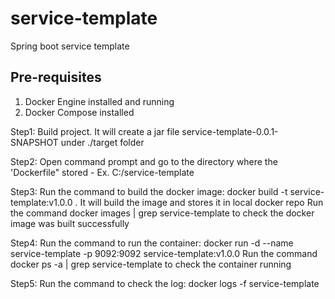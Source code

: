 # service-template
Spring boot service template

Pre-requisites
--------------
1. Docker Engine installed and running
2. Docker Compose installed

Step1: Build project. It will create a jar file service-template-0.0.1-SNAPSHOT under ./target folder

Step2: Open command prompt and go to the directory where the 'Dockerfile" stored - Ex. C:/service-template

Step3: Run the command to build the docker image: docker build -t service-template:v1.0.0 .
It will build the image and stores it in local docker repo
Run the command docker images | grep service-template to check the docker image was built successfully 

Step4: Run the command to run the container: docker run -d --name service-template -p 9092:9092 service-template:v1.0.0
Run the command docker ps -a | grep service-template to check the container running 

Step5: Run the command to check the log: docker logs -f service-template



